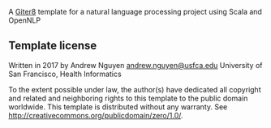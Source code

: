 A [Giter8][g8] template for a natural language processing project using Scala and OpenNLP

Template license
----------------
Written in 2017 by Andrew Nguyen andrew.nguyen@usfca.edu
University of San Francisco, Health Informatics

To the extent possible under law, the author(s) have dedicated all copyright and related
and neighboring rights to this template to the public domain worldwide.
This template is distributed without any warranty. See <http://creativecommons.org/publicdomain/zero/1.0/>.

[g8]: http://www.foundweekends.org/giter8/
